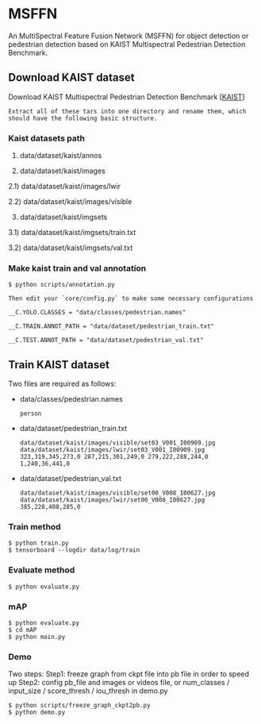 # MSFFN
An MultiSpectral Feature Fusion Network (MSFFN) for object detection or pedestrian detection based on KAIST Multispectral Pedestrian Detection Benchmark.

## Download KAIST dataset
Download KAIST Multispectral Pedestrian Detection Benchmark [[KAIST](http://multispectral.kaist.ac.kr)]

```
Extract all of these tars into one directory and rename them, which should have the following basic structure.
```

### Kaist datasets path

1) data/dataset/kaist/annos

2) data/dataset/kaist/images

2.1) data/dataset/kaist/images/lwir

2.2) data/dataset/kaist/images/visible

3) data/dataset/kaist/imgsets

3.1) data/dataset/kaist/imgsets/train.txt

3.2) data/dataset/kaist/imgsets/val.txt                     

### Make kaist train and val annotation

```bashrc
$ python scripts/annotation.py

Then edit your `core/config.py` to make some necessary configurations
```

	__C.YOLO.CLASSES = "data/classes/pedestrian.names"
	
	__C.TRAIN.ANNOT_PATH = "data/dataset/pedestrian_train.txt"
	
	__C.TEST.ANNOT_PATH = "data/dataset/pedestrian_val.txt"


## Train KAIST dataset
Two files are required as follows:

- data/classes/pedestrian.names
	
	```
	person
	```

- data/dataset/pedestrian_train.txt

	```
	data/dataset/kaist/images/visible/set03_V001_I00909.jpg data/dataset/kaist/images/lwir/set03_V001_I00909.jpg 323,319,345,273,0 287,215,301,249,0 279,222,288,244,0 1,240,36,441,0
	```

- data/dataset/pedestrian_val.txt

	```
	data/dataset/kaist/images/visible/set00_V008_I00627.jpg data/dataset/kaist/images/lwir/set00_V008_I00627.jpg 385,228,408,285,0
	```

### Train method

```bashrc
$ python train.py
$ tensorboard --logdir data/log/train
```

### Evaluate method

```bashrc
$ python evaluate.py
```

### mAP

```bashrc
$ python evaluate.py
$ cd mAP
$ python main.py
```

### Demo
Two steps:
Step1: freeze graph from ckpt file into pb file in order to speed up
Step2: config pb_file and images or videos file, or num_classes / input_size / score_thresh / iou_thresh in demo.py

```bashrc
$ python scripts/freeze_graph_ckpt2pb.py
$ python demo.py
```
